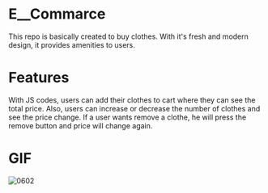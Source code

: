 # E__Commarce

This repo is basically created to buy clothes. With it's fresh and modern design, it provides amenities to users.

# Features

With JS codes, users can add their clothes to cart where they can see the total price. Also, users can increase or decrease the number of clothes and see the price change. If a user wants remove a clothe, he will press the remove button and price will change again.

# GIF

![0602](https://github.com/keremsakarya/E__Commarce/assets/164352221/baf6c29a-6c3b-4d33-9dbe-c2edb4fe49e9)
